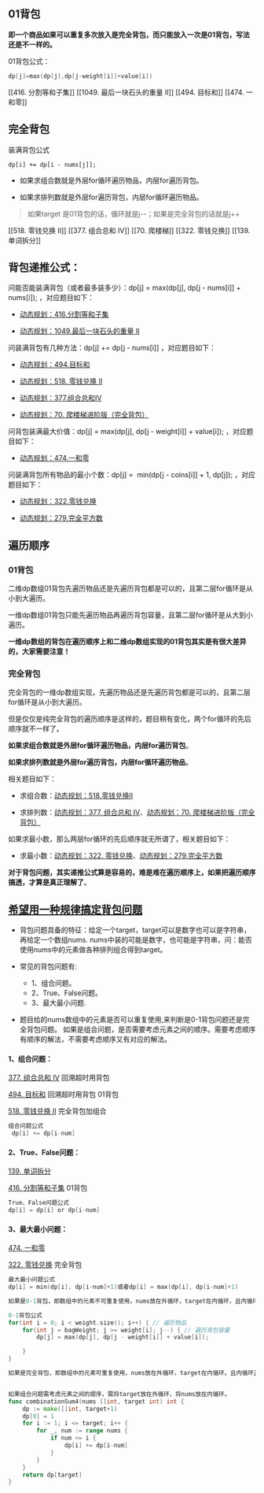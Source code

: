 ## 01背包
**即一个商品如果可以重复多次放入是完全背包，而只能放入一次是01背包，写法还是不一样的。**

01背包公式：
~~~go
dp[j]=max(dp[j],dp[j-weight[i]]+value[i])
~~~

[[416. 分割等和子集]]
[[1049. 最后一块石头的重量 II]]
[[494. 目标和]]
[[474. 一和零]]

## 完全背包
装满背包公式
~~~
dp[i] += dp[i - nums[j]];
~~~

-   如果求组合数就是外层for循环遍历物品，内层for遍历背包。
    
-   如果求排列数就是外层for遍历背包，内层for循环遍历物品。

> 如果target  是01背包的话，循环就是j--；如果是完全背包的话就是j++

[[518. 零钱兑换 II]]
[[377. 组合总和 Ⅳ]]
[[70. 爬楼梯]]
[[322. 零钱兑换]]
[[139. 单词拆分]]

## 背包递推公式：

问能否能装满背包（或者最多装多少）：dp[j] = max(dp[j], dp[j - nums[i]] + nums[i]); ，对应题目如下：

-   [动态规划：416.分割等和子集](https://mp.weixin.qq.com/s?__biz=MzUxNjY5NTYxNA==&mid=2247486632&idx=1&sn=4bb229e3f3f5774ac684c0127c88c984&scene=21#wechat_redirect)
    
-   [动态规划：1049.最后一块石头的重量 II](https://mp.weixin.qq.com/s?__biz=MzUxNjY5NTYxNA==&mid=2247486644&idx=1&sn=548c90df36b47d67290b5667c7cec3d3&scene=21#wechat_redirect)
    

问装满背包有几种方法：dp[j] += dp[j - nums[i]] ，对应题目如下：

-   [动态规划：494.目标和](https://mp.weixin.qq.com/s?__biz=MzUxNjY5NTYxNA==&mid=2247486709&idx=1&sn=75f1f43d96dbd1c5c3e281b8963e3c50&scene=21#wechat_redirect)
    
-   [动态规划：518. 零钱兑换 II](https://mp.weixin.qq.com/s?__biz=MzUxNjY5NTYxNA==&mid=2247486757&idx=1&sn=36f5eb60bfe4d8993cf3b3def5645a34&scene=21#wechat_redirect)
    
-   [动态规划：377.组合总和Ⅳ](https://mp.weixin.qq.com/s?__biz=MzUxNjY5NTYxNA==&mid=2247486826&idx=2&sn=80de2ae278bfd0c906d51fd012d37565&scene=21#wechat_redirect)
    
-   [动态规划：70. 爬楼梯进阶版（完全背包）](https://mp.weixin.qq.com/s?__biz=MzUxNjY5NTYxNA==&mid=2247486833&idx=1&sn=beda10fdf8f53e8596dd3ad56ff751d5&scene=21#wechat_redirect)
    

问背包装满最大价值：dp[j] = max(dp[j], dp[j - weight[i]] + value[i]); ，对应题目如下：

-   [动态规划：474.一和零](https://mp.weixin.qq.com/s?__biz=MzUxNjY5NTYxNA==&mid=2247486739&idx=2&sn=e226eacf67df9b6c784264f954ae42bf&scene=21#wechat_redirect)
    

问装满背包所有物品的最小个数：dp[j] =  min(dp[j - coins[i]] + 1, dp[j]); ，对应题目如下：

-   [动态规划：322.零钱兑换](https://mp.weixin.qq.com/s?__biz=MzUxNjY5NTYxNA==&mid=2247486848&idx=1&sn=fec1c0c36789f4929a9067910afd600b&scene=21#wechat_redirect)
    
-   [动态规划：279.完全平方数](https://mp.weixin.qq.com/s?__biz=MzUxNjY5NTYxNA==&mid=2247486872&idx=2&sn=01a3b81edafd125812d8860e89a6407f&scene=21#wechat_redirect)

## 遍历顺序
### 01背包

二维dp数组01背包先遍历物品还是先遍历背包都是可以的，且第二层for循环是从小到大遍历。

一维dp数组01背包只能先遍历物品再遍历背包容量，且第二层for循环是从大到小遍历。

**一维dp数组的背包在遍历顺序上和二维dp数组实现的01背包其实是有很大差异的，大家需要注意！**

### 完全背包

完全背包的一维dp数组实现，先遍历物品还是先遍历背包都是可以的，且第二层for循环是从小到大遍历。

但是仅仅是纯完全背包的遍历顺序是这样的，题目稍有变化，两个for循环的先后顺序就不一样了。

**如果求组合数就是外层for循环遍历物品，内层for遍历背包**。

**如果求排列数就是外层for遍历背包，内层for循环遍历物品**。

相关题目如下：

-   求组合数：[动态规划：518.零钱兑换II](https://mp.weixin.qq.com/s?__biz=MzUxNjY5NTYxNA==&mid=2247486757&idx=1&sn=36f5eb60bfe4d8993cf3b3def5645a34&scene=21#wechat_redirect)
    
-   求排列数：[动态规划：377. 组合总和 Ⅳ](https://mp.weixin.qq.com/s?__biz=MzUxNjY5NTYxNA==&mid=2247486826&idx=2&sn=80de2ae278bfd0c906d51fd012d37565&scene=21#wechat_redirect)、[动态规划：70. 爬楼梯进阶版（完全背包）](https://mp.weixin.qq.com/s?__biz=MzUxNjY5NTYxNA==&mid=2247486833&idx=1&sn=beda10fdf8f53e8596dd3ad56ff751d5&scene=21#wechat_redirect)
    

如果求最小数，那么两层for循环的先后顺序就无所谓了，相关题目如下：

-   求最小数：[动态规划：322. 零钱兑换](https://mp.weixin.qq.com/s?__biz=MzUxNjY5NTYxNA==&mid=2247486848&idx=1&sn=fec1c0c36789f4929a9067910afd600b&scene=21#wechat_redirect)、[动态规划：279.完全平方数](https://mp.weixin.qq.com/s?__biz=MzUxNjY5NTYxNA==&mid=2247486872&idx=2&sn=01a3b81edafd125812d8860e89a6407f&scene=21#wechat_redirect)
    

**对于背包问题，其实递推公式算是容易的，难是难在遍历顺序上，如果把遍历顺序搞透，才算是真正理解了**。



## [希望用一种规律搞定背包问题](https://leetcode-cn.com/problems/combination-sum-iv/solution/xi-wang-yong-yi-chong-gui-lu-gao-ding-bei-bao-wen-/)

* 背包问题具备的特征：给定一个target，target可以是数字也可以是字符串，再给定一个数组nums. nums中装的可能是数字，也可能是字符串，问：能否使用nums中的元素做各种排列组合得到target。 

* 常见的背包问题有:
  * 1、组合问题。
  * 2、True、False问题。
  * 3、最大最小问题. 

* 题目给的nums数组中的元素是否可以重复使用,来判断是0-1背包问题还是完全背包问题。 如果是组合问题，是否需要考虑元素之间的顺序。需要考虑顺序有顺序的解法，不需要考虑顺序又有对应的解法。

#### 1、组合问题：

[377. 组合总和 Ⅳ](https://leetcode-cn.com/problems/combination-sum-iv/)  回溯超时用背包

[494. 目标和](https://leetcode-cn.com/problems/target-sum/description/) 回溯超时用背包 01背包 

[518. 零钱兑换 II](https://leetcode-cn.com/problems/coin-change-2/)  完全背包加组合

```go
组合问题公式
 dp[i] += dp[i-num]
```

#### 2、True、False问题：

[139. 单词拆分](https://leetcode-cn.com/problems/word-break/) 

[416. 分割等和子集](https://leetcode-cn.com/problems/partition-equal-subset-sum/) 01背包

```go
True、False问题公式
dp[i] = dp[i] or dp[i-num]
```

#### 3、最大最小问题： 

[474. 一和零](https://leetcode-cn.com/problems/ones-and-zeroes/) 

[322. 零钱兑换](https://leetcode-cn.com/problems/coin-change/) 完全背包

```go
最大最小问题公式
dp[i] = min(dp[i], dp[i-num]+1)或者dp[i] = max(dp[i], dp[i-num]+1)
```

```go
如果是0-1背包，即数组中的元素不可重复使用，nums放在外循环，target在内循环，且内循环倒序；

0-1背包公式
for(int i = 0; i < weight.size(); i++) { // 遍历物品
    for(int j = bagWeight; j >= weight[i]; j--) { // 遍历背包容量
        dp[j] = max(dp[j], dp[j - weight[i]] + value[i]);

    }
}

如果是完全背包，即数组中的元素可重复使用，nums放在外循环，target在内循环。且内循环正序；


如果组合问题需考虑元素之间的顺序，需将target放在外循环，将nums放在内循环。
func combinationSum4(nums []int, target int) int {
    dp := make([]int, target+1)
    dp[0] = 1
    for i := 1; i <= target; i++ {
        for _, num := range nums {
            if num <= i {
                dp[i] += dp[i-num]
            }
        }
    }
    return dp[target]
}
```

